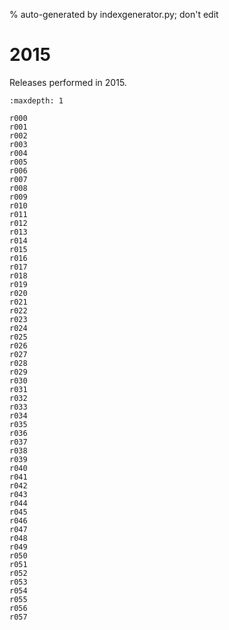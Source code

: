 % auto-generated by indexgenerator.py; don't edit

# 2015

Releases performed in 2015.

```{toctree}
:maxdepth: 1

r000
r001
r002
r003
r004
r005
r006
r007
r008
r009
r010
r011
r012
r013
r014
r015
r016
r017
r018
r019
r020
r021
r022
r023
r024
r025
r026
r027
r028
r029
r030
r031
r032
r033
r034
r035
r036
r037
r038
r039
r040
r041
r042
r043
r044
r045
r046
r047
r048
r049
r050
r051
r052
r053
r054
r055
r056
r057
```
